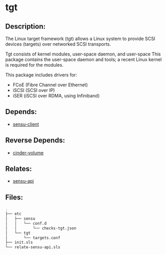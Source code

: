# tgt

## Description:

The Linux target framework (tgt) allows a Linux system to provide SCSI devices (targets) over networked SCSI transports.

Tgt consists of kernel modules, user-space daemon, and user-space This package contains the user-space daemon and tools; a recent Linux kernel is required for the modules.

This package includes drivers for:

- FCoE (Fibre Channel over Ethernet)
- iSCSI (SCSI over IP)
- iSER (iSCSI over RDMA, using Infiniband)

## Depends:

  -  [sensu-client](/salt/sensu-client)

## Reverse Depends:

  -  [cinder-volume](/salt/cinder-volume)

## Relates:

  -  [sensu-api](/salt/sensu-api)

## Files:

```bash
.
├── etc
│   ├── sensu
│   │   └── conf.d
│   │       └── checks-tgt.json
│   └── tgt
│       └── targets.conf
├── init.sls
└── relate-sensu-api.sls
```
